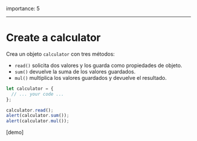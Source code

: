 importance: 5

---

# Create a calculator

Crea un objeto `calculator` con tres métodos:

- `read()` solicita dos valores y los guarda como propiedades de objeto.
- `sum()` devuelve la suma de los valores guardados.
- `mul()` multiplica los valores guardados y devuelve el resultado.

```js
let calculator = {
  // ... your code ...
};

calculator.read();
alert(calculator.sum());
alert(calculator.mul());
```

[demo]
